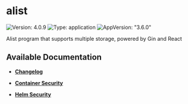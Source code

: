# alist

![Version: 4.0.9](https://img.shields.io/badge/Version-4.0.9-informational?style=flat-square) ![Type: application](https://img.shields.io/badge/Type-application-informational?style=flat-square) ![AppVersion: "3.6.0"](https://img.shields.io/badge/AppVersion-"3.6.0"-informational?style=flat-square)

Alist program that supports multiple storage, powered by Gin and React

## Available Documentation

- [**Changelog**](CHANGELOG)

- [**Container Security**](container-security)

- [**Helm Security**](helm-security)

